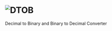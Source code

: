 ![DTOB](https://dl.dropboxusercontent.com/u/221687308/www/resources/github/dtob_logo.png)
====

Decimal to Binary and Binary to Decimal Converter

